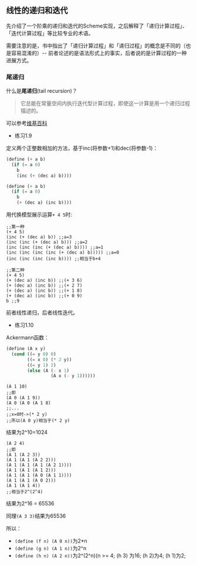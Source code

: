 ## 线性的递归和迭代

先介绍了一个阶乘的递归和迭代的Scheme实现，之后解释了「递归计算过程」、「迭代计算过程」等比较专业的术语。

需要注意的是，书中指出了「递归计算过程」和「递归过程」的概念是不同的（也是容易混淆的）-- 前者论述的是语法形式上的事实，后者说的是计算过程的一种进展方式。

### 尾递归

什么是**尾递归**(tail recursion)？

> 它总能在常量空间内执行迭代型计算过程，即使这一计算是用一个递归过程描述的。

可以参考[维基百科](http://zh.wikipedia.org/wiki/%E5%B0%BE%E8%B0%83%E7%94%A8)

* 练习1.9

定义两个正整数相加的方法，基于inc(将参数+1)和dec(将参数-1)：

```scheme
(define (+ a b)
  (if (= a 0)
    b
    (inc (+ (dec a) b))))

(define (+ a b)
  (if (= a 0)
    b
    (+ (dec a) (inc b))))
```

用代换模型展示运算`+ 4 5`时:

```
;;第一种
(+ 4 5)
(inc (+ (dec a) b)) ;;a=3
(inc (inc (+ (dec a) b))) ;;a=2
(inc (inc (inc (+ (dec a) b)))) ;;a=1
(inc (inc (inc (inc (+ (dec a) b))))) ;;a=0
(inc (inc (inc (inc b)))) ;;相当于b+4

;;第二种
(+ 4 5)
(+ (dec a) (inc b)) ;;(+ 3 6)
(+ (dec a) (inc b)) ;;(+ 2 7)
(+ (dec a) (inc b)) ;;(+ 1 8)
(+ (dec a) (inc b)) ;;(+ 0 9)
b ;;9
```

前者线性递归，后者线性迭代。

* 练习1.10

Ackermann函数：

```scheme
(define (A x y)
  (cond ((= y 0) 0)
        ((= x 0) (* 2 y))
        ((= y 1) 2)
        (else (A (- x 1)
                 (A x (- y 1))))))
```

```
(A 1 10)
;;即
(A 0 (A 1 9))
(A 0 (A 0 (A 1 8)
;;...
;;x=0时->(* 2 y)
;;所以(A 0 y)相当于(* 2 y)
```
结果为2^10=1024

```
(A 2 4)
;;即
(A 1 (A 2 3))
(A 1 (A 1 (A 2 2)))
(A 1 (A 1 (A 1 (A 2 1))))
(A 1 (A 1 (A 1 2)))
(A 1 (A 1 (A 0 (A 1 1))))
(A 1 (A 1 (A 0 2)))
(A 1 (A 1 4))
;;相当于2^(2^4)
```

结果为2^16 = 65536

同理`(A 3 3)`结果为65536

所以：

* `(define (f n) (A 0 n))`为2*n
* `(define (g n) (A 1 n))`为2^n
* `(define (h n) (A 2 n))`为2^(2^n)(n >= 4; (h 3) 为16; (h 2)为4; (h 1)为2;
